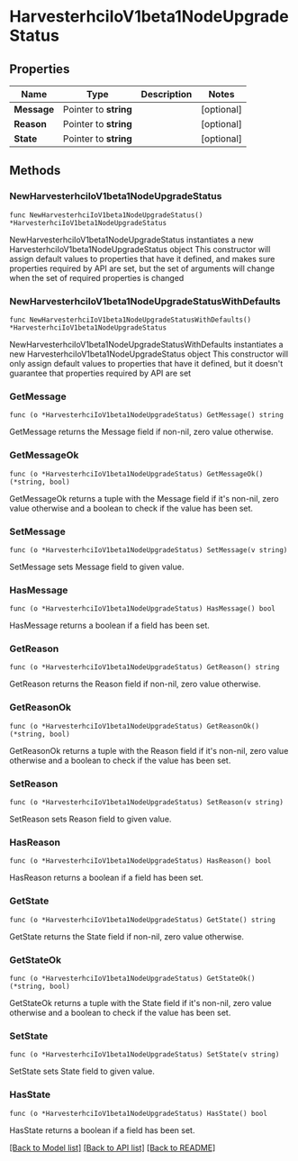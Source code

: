 # HarvesterhciIoV1beta1NodeUpgradeStatus

## Properties

Name | Type | Description | Notes
------------ | ------------- | ------------- | -------------
**Message** | Pointer to **string** |  | [optional] 
**Reason** | Pointer to **string** |  | [optional] 
**State** | Pointer to **string** |  | [optional] 

## Methods

### NewHarvesterhciIoV1beta1NodeUpgradeStatus

`func NewHarvesterhciIoV1beta1NodeUpgradeStatus() *HarvesterhciIoV1beta1NodeUpgradeStatus`

NewHarvesterhciIoV1beta1NodeUpgradeStatus instantiates a new HarvesterhciIoV1beta1NodeUpgradeStatus object
This constructor will assign default values to properties that have it defined,
and makes sure properties required by API are set, but the set of arguments
will change when the set of required properties is changed

### NewHarvesterhciIoV1beta1NodeUpgradeStatusWithDefaults

`func NewHarvesterhciIoV1beta1NodeUpgradeStatusWithDefaults() *HarvesterhciIoV1beta1NodeUpgradeStatus`

NewHarvesterhciIoV1beta1NodeUpgradeStatusWithDefaults instantiates a new HarvesterhciIoV1beta1NodeUpgradeStatus object
This constructor will only assign default values to properties that have it defined,
but it doesn't guarantee that properties required by API are set

### GetMessage

`func (o *HarvesterhciIoV1beta1NodeUpgradeStatus) GetMessage() string`

GetMessage returns the Message field if non-nil, zero value otherwise.

### GetMessageOk

`func (o *HarvesterhciIoV1beta1NodeUpgradeStatus) GetMessageOk() (*string, bool)`

GetMessageOk returns a tuple with the Message field if it's non-nil, zero value otherwise
and a boolean to check if the value has been set.

### SetMessage

`func (o *HarvesterhciIoV1beta1NodeUpgradeStatus) SetMessage(v string)`

SetMessage sets Message field to given value.

### HasMessage

`func (o *HarvesterhciIoV1beta1NodeUpgradeStatus) HasMessage() bool`

HasMessage returns a boolean if a field has been set.

### GetReason

`func (o *HarvesterhciIoV1beta1NodeUpgradeStatus) GetReason() string`

GetReason returns the Reason field if non-nil, zero value otherwise.

### GetReasonOk

`func (o *HarvesterhciIoV1beta1NodeUpgradeStatus) GetReasonOk() (*string, bool)`

GetReasonOk returns a tuple with the Reason field if it's non-nil, zero value otherwise
and a boolean to check if the value has been set.

### SetReason

`func (o *HarvesterhciIoV1beta1NodeUpgradeStatus) SetReason(v string)`

SetReason sets Reason field to given value.

### HasReason

`func (o *HarvesterhciIoV1beta1NodeUpgradeStatus) HasReason() bool`

HasReason returns a boolean if a field has been set.

### GetState

`func (o *HarvesterhciIoV1beta1NodeUpgradeStatus) GetState() string`

GetState returns the State field if non-nil, zero value otherwise.

### GetStateOk

`func (o *HarvesterhciIoV1beta1NodeUpgradeStatus) GetStateOk() (*string, bool)`

GetStateOk returns a tuple with the State field if it's non-nil, zero value otherwise
and a boolean to check if the value has been set.

### SetState

`func (o *HarvesterhciIoV1beta1NodeUpgradeStatus) SetState(v string)`

SetState sets State field to given value.

### HasState

`func (o *HarvesterhciIoV1beta1NodeUpgradeStatus) HasState() bool`

HasState returns a boolean if a field has been set.


[[Back to Model list]](../README.md#documentation-for-models) [[Back to API list]](../README.md#documentation-for-api-endpoints) [[Back to README]](../README.md)


